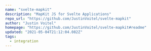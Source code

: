 ```yaml
---
name: "svelte-mapkit"
description: "MapKit JS for Svelte Applications"
repo_url: "https://github.com/JustinVoitel/svelte-mapkit"
author: "Justin Voitel"
homepage: "https://github.com/JustinVoitel/svelte-mapkit#readme"
updated: "2021-05-04T21:12:04.082Z"
tags: 
  - integration
---
```

